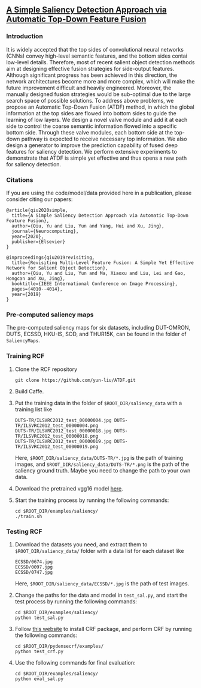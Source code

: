 ## [A Simple Saliency Detection Approach via Automatic Top-Down Feature Fusion](https://www.sciencedirect.com/science/article/abs/pii/S0925231220300709) 

### Introduction

It is widely accepted that the top sides of convolutional neural networks (CNNs) convey high-level semantic features, and the bottom sides contai low-level details. Therefore, most of recent salient object detection methods aim at designing effective fusion strategies for side-output features. Although significant progress has been achieved in this direction, the network architectures become more and more complex, which will make the future improvement difficult and heavily engineered. Moreover, the manually designed fusion strategies would be sub-optimal due to the large search space of possible solutions. To address above problems, we propose an Automatic Top-Down Fusion (ATDF) method, in which the global information at the top sides are flowed into bottom sides to guide the learning of low layers. We design a novel valve module and add it at each side to control the coarse semantic information flowed into a specific bottom side. Through these valve modules, each bottom side at the top-down pathway is expected to receive necessary top information. We also design a generator to improve the prediction capability of fused deep features for saliency detection. We perform extensive experiments to demonstrate that ATDF is simple yet effective and thus opens a new path for saliency detection.

### Citations

If you are using the code/model/data provided here in a publication, please consider citing our papers:

    @article{qiu2020simple,
      title={A Simple Saliency Detection Approach via Automatic Top-Down Feature Fusion},
      author={Qiu, Yu and Liu, Yun and Yang, Hui and Xu, Jing},
      journal={Neurocomputing},
      year={2020},
      publisher={Elsevier}
    }
    
    @inproceedings{qiu2019revisiting,
      title={Revisiting Multi-Level Feature Fusion: A Simple Yet Effective Network for Salient Object Detection},
      author={Qiu, Yu and Liu, Yun and Ma, Xiaoxu and Liu, Lei and Gao, Hongcan and Xu, Jing},
      booktitle={IEEE International Conference on Image Processing},
      pages={4010--4014},
      year={2019}
    }
    
### Pre-computed saliency maps

The pre-computed saliency maps for six datasets, including DUT-OMRON, DUTS, ECSSD, HKU-IS, SOD, and THUR15K, can be found in the folder of `SaliencyMaps`.

### Training RCF

1. Clone the RCF repository
    ```Shell
    git clone https://github.com/yun-liu/ATDF.git
    ```
    
2. Build Caffe.

3. Put the training data in the folder of `$ROOT_DIR/saliency_data` with a training list like

    ```
    DUTS-TR/ILSVRC2012_test_00000004.jpg DUTS-TR/ILSVRC2012_test_00000004.png
    DUTS-TR/ILSVRC2012_test_00000018.jpg DUTS-TR/ILSVRC2012_test_00000018.png
    DUTS-TR/ILSVRC2012_test_00000019.jpg DUTS-TR/ILSVRC2012_test_00000019.png
    ```
   Here, `$ROOT_DIR/saliency_data/DUTS-TR/*.jpg` is the path of training images, and `$ROOT_DIR/saliency_data/DUTS-TR/*.png` is the path of the saliency ground truth. Maybe you need to change the path to your own data.


4. Download the pretrained vgg16 model [here](http://mftp.mmcheng.net/liuyun/rcf/model/5stage-vgg.caffemodel).

5. Start the training process by running the following commands:

    ```Shell
    cd $ROOT_DIR/examples/saliency/
    ./train.sh
    ```

### Testing RCF

1. Download the datasets you need, and extract them to `$ROOT_DIR/saliency_data/` folder with a data list for each dataset like

    ```
    ECSSD/0674.jpg
    ECSSD/0097.jpg
    ECSSD/0747.jpg
    ```
   Here, `$ROOT_DIR/saliency_data/ECSSD/*.jpg` is the path of test images.

2. Change the paths for the data and model in `test_sal.py`, and start the test process by running the following commands:

    ```Shell
    cd $ROOT_DIR/examples/saliency/
    python test_sal.py
    ```
    
3. Follow [this website](https://github.com/Andrew-Qibin/dss_crf) to install CRF package, and perform CRF by running the following commands:
    
    ```Shell
    cd $ROOT_DIR/pydensecrf/examples/
    python test_crf.py
    ```
    
4. Use the following commands for final evaluation:

    ```Shell
    cd $ROOT_DIR/examples/saliency/
    python eval_sal.py
    ```
